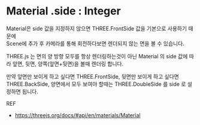# Material .side : Integer

Material은 side 값을 지정하지 않으면 THREE.FrontSide 값을 기본으로 사용하기 때문에   
Scene에 추가 후 카메라를 통해 회전하다보면 렌더되지 않는 면을 볼 수 있습니다.   

THREE.js 는 면의 양 방향 모두를 항상 렌더링하는것이 아닌 Material 의 side 값에 따라 앞면, 뒷면, 양쪽(앞면+뒷면)을 볼때 렌더링 합니다.

만약 앞면만 보이게 하고 싶다면 THREE.FrontSide, 뒷면만 보이게 하고 싶다면 THREE.BackSide, 양면에서 모두 보여야 할때는 THREE.DoubleSide 를 side 로 설정하면 됩니다.

REF
* https://threejs.org/docs/#api/en/materials/Material